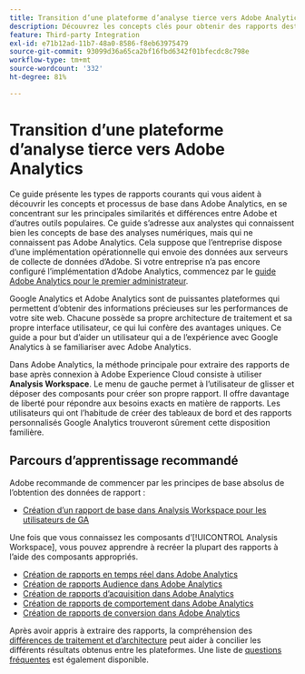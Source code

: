 ```yaml
---
title: Transition d’une plateforme d’analyse tierce vers Adobe Analytics
description: Découvrez les concepts clés pour obtenir des rapports destinés aux utilisateurs familiarisés avec d’autres plateformes, comme Google Analytics.
feature: Third-party Integration
exl-id: e71b12ad-11b7-48a0-8586-f8eb63975479
source-git-commit: 93099d36a65ca2bf16fbd6342f01bfecdc8c798e
workflow-type: tm+mt
source-wordcount: '332'
ht-degree: 81%

---
```


# Transition d’une plateforme d’analyse tierce vers Adobe Analytics

Ce guide présente les types de rapports courants qui vous aident à découvrir les concepts et processus de base dans Adobe Analytics, en se concentrant sur les principales similarités et différences entre Adobe et d’autres outils populaires. Ce guide s’adresse aux analystes qui connaissent bien les concepts de base des analyses numériques, mais qui ne connaissent pas Adobe Analytics. Cela suppose que l’entreprise dispose d’une implémentation opérationnelle qui envoie des données aux serveurs de collecte de données d’Adobe. Si votre entreprise n’a pas encore configuré l’implémentation d’Adobe Analytics, commencez par le [guide Adobe Analytics pour le premier administrateur](/help/admin/admin-console/first-admin-guide.md).

Google Analytics et Adobe Analytics sont de puissantes plateformes qui permettent d’obtenir des informations précieuses sur les performances de votre site web. Chacune possède sa propre architecture de traitement et sa propre interface utilisateur, ce qui lui confère des avantages uniques. Ce guide a pour but d’aider un utilisateur qui a de l’expérience avec Google Analytics à se familiariser avec Adobe Analytics.

Dans Adobe Analytics, la méthode principale pour extraire des rapports de base après connexion à Adobe Experience Cloud consiste à utiliser **Analysis Workspace**. Le menu de gauche permet à l’utilisateur de glisser et déposer des composants pour créer son propre rapport. Il offre davantage de liberté pour répondre aux besoins exacts en matière de rapports. Les utilisateurs qui ont l’habitude de créer des tableaux de bord et des rapports personnalisés Google Analytics trouveront sûrement cette disposition familière.

## Parcours d’apprentissage recommandé

Adobe recommande de commencer par les principes de base absolus de l’obtention des données de rapport :

* [Création d’un rapport de base dans Analysis Workspace pour les utilisateurs de GA](reports/create-report.md)

Une fois que vous connaissez les composants d’[!UICONTROL Analysis Workspace], vous pouvez apprendre à recréer la plupart des rapports à l’aide des composants appropriés.

* [Création de rapports en temps réel dans Adobe Analytics](reports/realtime-reports.md)
* [Création de rapports Audience dans Adobe Analytics](reports/audience-reports.md)
* [Création de rapports d’acquisition dans Adobe Analytics](reports/acquisition-reports.md)
* [Création de rapports de comportement dans Adobe Analytics](reports/behavior-reports.md)
* [Création de rapports de conversion dans Adobe Analytics](reports/conversions-reports.md)

Après avoir appris à extraire des rapports, la compréhension des [différences de traitement et d’architecture](processing-differences.md) peut aider à concilier les différents résultats obtenus entre les plateformes. Une liste de [questions fréquentes](faq.md) est également disponible.
